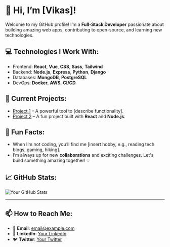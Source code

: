 # 👋 Hi, I’m [Vikas]!

Welcome to my GitHub profile! I’m a **Full-Stack Developer** passionate about building amazing web apps, contributing to open-source, and learning new technologies.

## 💻 Technologies I Work With:
- Frontend: **React**, **Vue**, **CSS**, **Sass**, **Tailwind**
- Backend: **Node.js**, **Express**, **Python**, **Django**
- Databases: **MongoDB**, **PostgreSQL**
- DevOps: **Docker**, **AWS**, **CI/CD**

## 🌱 Current Projects:
- [Project 1](https://github.com/yourusername/project1) – A powerful tool to [describe functionality].
- [Project 2](https://github.com/yourusername/project2) – A fun project built with **React** and **Node.js**.

## 📣 Fun Facts:
- When I’m not coding, you’ll find me [insert hobby, e.g., reading tech blogs, gaming, hiking].
- I’m always up for new **collaborations** and exciting challenges. Let's build something amazing together! 💡

## 📈 GitHub Stats:
![Your GitHub Stats](https://github-readme-stats.vercel.app/api?username=yourusername&show_icons=true&count_private=true&hide=prs)

---

## 📫 How to Reach Me:
- 📧 **Email**: [email@example.com](mailto:email@example.com)  
- 🔗 **LinkedIn**: [Your LinkedIn](https://www.linkedin.com/in/yourprofile)  
- 🐦 **Twitter**: [Your Twitter](https://twitter.com/yourusername)  
